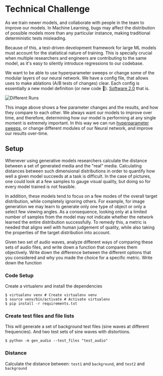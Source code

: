 # Technical Challenge

As we train newer models, and collaborate with people in the team to improve our models. In Machine Learning, bugs may affect the distribution of possible models more than any particular instance, making traditional deterministic tests misleading. 

Because of this, a test-driven development framework for large ML models must account for the statistical nature of training. This is specially crucial when multiple researchers and engineers are contributing to the same model, as it's easy to silently introduce regressions to our codebase. 

We want to be able to use hyperparameter sweeps or change some of the modular layers of our neural network. We have a config file, that allows uses to make ablations (A/B tests of changes) clear. Each config is essentially a new model definition (or new code 🙂). [Software 2.0](https://medium.com/@karpathy/software-2-0-a64152b37c35) that is.


![Different Runs](https://www.notion.so/image/https%3A%2F%2Fs3-us-west-2.amazonaws.com%2Fsecure.notion-static.com%2F61999c10-7880-434f-b035-d04e1c200b39%2F5d65a8941b07761910ac232f_SIt7zCz7MYI0UM1htCeinwqXsR8YW1A8-XRZpZLDLcQ74bhx-kRpbj67HqsdidEBqHCiXrw3kI6voTZpgfX8EIjkriV-a1sHs8_jBXMNKsBXmOxTRI0oO_nMHHqs6r8CpRSkDJ_4.png?table=block&id=d672ae1f-e9dc-4d2e-ad5d-cc01ff31e8fb&width=3200&cache=v2)


This image above shows a few parameter changes and the results, and how they compare to each other. We always want our models to improve over time, and therefore, determining how our model is performing at any single moment is extremely important. In this way we can run [hyperparameter sweeps](https://docs.wandb.com/library/sweeps), or change different modules of our Neural network, and improve our results over-time.

## Setup

Whenever using generative models researchers calculate the distance between a set of generated media and the "real" media. Calculating distances between such  dimensional distributions in order to quantify how well a given model succeeds at a task is difficult. In the case of pictures, one could look at a few samples to gauge visual quality, but doing so for every model trained is not feasible.

In addition, these models tend to focus on a few modes of the overall target distribution, while completely ignoring others. For example, for image generation we may learn to generate only one type of object or only a select few viewing angles. As a consequence, looking only at a limited number of samples from the model may not indicate whether the network learned the entire distribution successfully. To remedy this, a metric is needed that aligns well with human judgement of quality, while also taking the properties of the target distribution into account.

Given two set of audio waves, analyze different ways of comparing these sets of audio files, and write down a function that compares them objectively. Write down the difference between the different options that you considered and why you made the choice for a specific metric. Write down the function 

### Code Setup

Create a virtualenv and install the dependencies

    $ virtualenv venv # Create virtualenv venv
    $ source venv/bin/activate # Activate virtualenv
    $ pip install -r requirements.txt

### **Create test files and file lists**

This will generate a set of background test files (sine waves at different frequencies). And two test sets of sine waves with distortions.

    $ python -m gen_audio --test_files "test_audio"

### Distance

Calculate the distance between: `test1` and `background`, and `test2` and `background`
